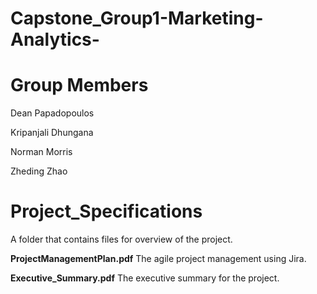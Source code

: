 # Capstone_Group1-Marketing-Analytics-

# Group Members

Dean Papadopoulos

Kripanjali Dhungana

Norman Morris

Zheding Zhao

# Project_Specifications 

A folder that contains files for overview of the project.

**ProjectManagementPlan.pdf** The agile project management using Jira.

**Executive_Summary.pdf** The executive summary for the project.


